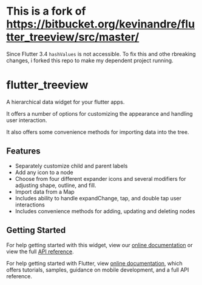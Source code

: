 # This is a fork of https://bitbucket.org/kevinandre/flutter_treeview/src/master/

Since Flutter 3.4 `hashValues` is not accessible. To fix this and othe rbreaking changes, i forked this repo to make my dependent project running.

# flutter_treeview

A hierarchical data widget for your flutter apps. 

It offers a number of options for customizing the appearance and handling user interaction.

It also offers some convenience methods for importing data into the tree.


## Features

* Separately customize child and parent labels
* Add any icon to a node
* Choose from four different expander icons and several modifiers for adjusting shape, outline, and fill. 
* Import data from a Map 
* Includes ability to handle expandChange, tap, and double tap user interactions
* Includes convenience methods for adding, updating and deleting nodes


## Getting Started

For help getting started with this widget, view our 
[online documentation](https://cagn.codeninelabs.com/widgets/treeview/) or view the
full [API reference](https://pub.dev/documentation/flutter_treeview/latest/).

For help getting started with Flutter, view 
[online documentation](https://flutter.dev/docs), which offers tutorials, 
samples, guidance on mobile development, and a full API reference.
